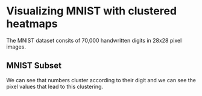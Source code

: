 # Visualizing MNIST with clustered heatmaps
The MNIST dataset consits of 70,000 handwritten digits in 28x28 pixel images.


## MNIST Subset


We can see that numbers cluster according to their digit and we can see the pixel values that lead to this clustering.


